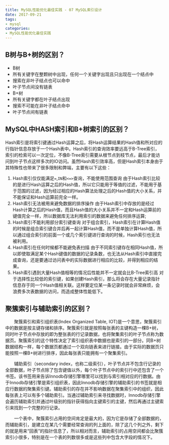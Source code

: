 ```yaml
---
title: MySQL性能优化最佳实践 - 07 MySQL索引设计
date: 2017-09-21
tags:
- mysql
categories:
- MySQL性能优化最佳实践
---
```


## B树与B+树的区别？

* B树
 * 所有关键字在整颗树中出现，任何一个关键字出现且只出现在一个结点中
 * 搜索在非叶子结点也可以命中
 * 叶子节点间没有链表
* B+树
 * 所有关键字都在叶子结点出现
 * 搜索不可能在非叶子结点命中
 * 叶子节点间有链表

<!-- more -->

## MySQL中HASH索引和B+树索引的区别？
Hash索引是将索引键通过Hash运算之后，将Hash运算结果的Hash值和所对应的行指针信息存放于一个Hash表中。Hash索引的查询效率要远高于B-Tree索引，索引的检索可以一次定位，不像B-Tree索引需要从根节点到枝节点，最后才能访问到叶子节点这样多次的IO访问。虽然Hash索引效率高，但是Hash索引本身由于其特殊性也带来了很多限制和弊端，主要有以下这些：

1. Hash索引仅仅能满足`=`,`IN`和`<=>`查询，不能使用范围查询
由于Hash索引比较的是进行Hash运算之后的Hash值，所以它只能用于等值的过滤，不能用于基于范围的过滤，因为经过相应的Hash算法处理之后的Hash值的大小关系，并不能保证和Hash运算前完全一样。 
2. Hash索引无法被用来避免数据的排序操作
由于Hash索引中存放的是经过Hash计算之后的Hash值，而且Hash值的大小关系并不一定和Hash运算前的键值完全一样，所以数据库无法利用索引的数据来避免任何排序运算; 
3. Hash索引不能利用部分索引键查询
对于组合索引，Hash索引在计算Hash值的时候是组合索引键合并后再一起计算Hash值，而不是单独计算Hash值，所以通过组合索引的前面一个或几个索引键进行查询的时候，Hash索引也无法被利用。 
4. Hash索引在任何时候都不能避免表扫描
由于不同索引键存在相同Hash值，所以即使取满足某个Hash键值的数据的记录条数，也无法从Hash索引中直接完成查询，还是要通过访问表中的实际数据进行相应的比较，并得到相应的结果。 
5. Hash索引遇到大量Hash值相等的情况后性能并不一定就会比B-Tree索引高
对于选择性比较低的索引键，如果创建Hash索引，那么将会存在大量记录指针信息存于同一个Hash值相关联。这样要定位某一条记录时就会非常麻烦，会浪费多次表数据的访问，而造成整体性能低下。

## 聚簇索引与辅助索引的区别？

　　聚簇索引和索引组织表(Index Organized Table, IOT)是一个意思，聚簇索引中的数据是按主键存储和排序。聚簇索引就是按照每张表的主键构造一棵B+树，同时叶子节点中存放的即为整张表的行记录数据，也将聚集索引的叶子节点称为数据页。聚簇索引的这个特性决定了索引组织表中数据也是索引的一部分。同B+树数据结构一样，每个数据页都通过一个双向链表来进行链接。由于实际的数据页只能按照一棵B+树进行排序，因此每张表只能拥有一个聚集索引。

　　辅助索引（secondary index，也称二级索引），叶子节点并不包含行记录的全部数据，叶子节点除了包含键值以外，每个叶子节点中的索引行中还包含了一个书签。该书签用来告诉Innodb存储引擎哪里可以找到与索引相对应的行数据。由于Innodb存储引擎是索引组织表，因此Innodb存储引擎的辅助索引的书签就是相应行数据的聚集索引键。辅助索引的存在并不影响数据在聚集索引中的组织，因此每张表上可以有多个辅助索引。当通过辅助索引来寻找数据时，Innodb存储引擎会遍历辅助索引并通过叶级别的指针获得指向主键索引的主键，然后再通过主键索引来找到一个完整的行记录。

　　一个表中，聚簇索引占用的空间肯定是最大的，因为它是存储了全部数据的，而辅助索引，是建立在某几个需要经常查询的列上面的，除了这几个列之外，剩下的就是用来“回表”的指针信息了，所以相对而言，辅助索引的占用空间都会比聚簇索引小很多，特别是在一个表的列数很多或是这些列中包含大字段的情况下。


